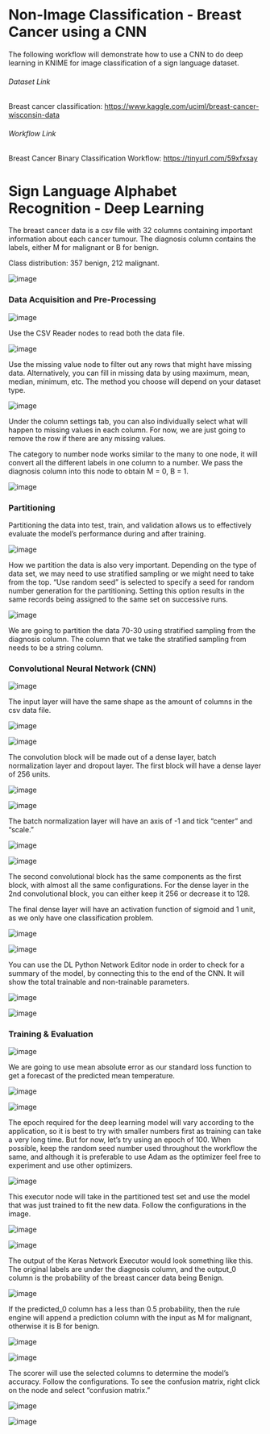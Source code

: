 # Non-Image Classification - Breast Cancer using a CNN
The following workflow will demonstrate how to use a CNN to do deep learning in KNIME for image classification of a sign language dataset.

###### Dataset Link
Breast cancer classification: https://www.kaggle.com/uciml/breast-cancer-wisconsin-data <br/>

###### Workflow Link
Breast Cancer Binary Classification Workflow: https://tinyurl.com/59xfxsay  <br/>

# Sign Language Alphabet Recognition - Deep Learning 
The breast cancer data is a csv file with 32 columns containing important information about each cancer tumour. The diagnosis column contains the labels, either M for malignant or B for benign.<br/>

Class distribution: 357 benign, 212 malignant.

![image](https://user-images.githubusercontent.com/94952931/156778449-465c3dd2-aedd-483d-887f-a675c76bb1c0.png)

### Data Acquisition and Pre-Processing

![image](https://user-images.githubusercontent.com/94952931/156778573-f8527fc0-1e9d-46b6-9959-80738eafd45b.png)

Use the CSV Reader nodes to read both the data file. 

![image](https://user-images.githubusercontent.com/94952931/156778619-9e3a48a7-99c9-4865-8abc-b6df6d2f835d.png)

Use the missing value node to filter out any rows that might have missing data. Alternatively, you can fill in missing data by using maximum, mean, median, minimum, etc. The method you choose will depend on your dataset type.

![image](https://user-images.githubusercontent.com/94952931/156778710-3936b62d-c618-496e-b79a-64fe01ee7881.png)

Under the column settings tab, you can also individually select what will happen to missing values in each column.
For now, we are just going to remove the row if there are any missing values.

The category to number node works similar to the many to one node, it will convert all the different labels in one column to a number.
We pass the diagnosis column into this node to obtain M = 0, B = 1.

![image](https://user-images.githubusercontent.com/94952931/156778990-c01b6f48-b45a-4242-bfb5-aac2c9912819.png)

### Partitioning
Partitioning the data into test, train, and validation allows us to effectively evaluate the model’s performance during and after training.

![image](https://user-images.githubusercontent.com/94952931/156779062-09f4668c-747c-4c09-b09e-715b0bd7a50e.png)

How we partition the data is also very important. Depending on the type of data set, we may need to use stratified sampling or we might need to take from the top.
“Use random seed” is selected to specify a seed for random number generation for the partitioning. Setting this option results in the same records being assigned to the same set on successive runs.

![image](https://user-images.githubusercontent.com/94952931/156779121-98743f8a-be27-4fbb-ac0c-d1ce6ccb9908.png)

We are going to partition the data 70-30 using stratified sampling from the diagnosis column. The column that we take the stratified sampling from needs to be a string column. 

### Convolutional Neural Network (CNN)
![image](https://user-images.githubusercontent.com/94952931/156779228-12384597-a5f8-4c77-a4e6-23cc5938a02a.png)

The input layer will have the same shape as the amount of columns in the csv data file.

![image](https://user-images.githubusercontent.com/94952931/156779349-4aefe74c-037f-485c-a406-bc69c6043f77.png)

![image](https://user-images.githubusercontent.com/94952931/156779270-8d7c036b-01e6-4b43-af6c-90eccb0cad6d.png)

The convolution block will be made out of a dense layer, batch normalization layer and dropout layer.
The first block will have a dense layer of 256 units.

![image](https://user-images.githubusercontent.com/94952931/156779381-c6eacb2d-70bc-4137-a8c3-04389ad3a35f.png)

![image](https://user-images.githubusercontent.com/94952931/156779298-7e6e5745-8bdc-45b9-adf5-f8adaae1a356.png)

The batch normalization layer will have an axis of -1 and tick “center” and “scale.”

![image](https://user-images.githubusercontent.com/94952931/156779437-82e28379-6a8d-4051-9765-ba150b29516c.png)

![image](https://user-images.githubusercontent.com/94952931/156779451-1d7054ea-13a8-4213-8ad0-dc6d6ef18e1a.png)

The second convolutional block has the same components as the first block, with almost all the same configurations. For the dense layer in the 2nd convolutional block, you can either keep it 256 or decrease it to 128.

The final dense layer will have an activation function of sigmoid and 1 unit, as we only have one classification problem.

![image](https://user-images.githubusercontent.com/94952931/156779489-e0881617-4f9f-4271-a408-e0994d5da858.png)

![image](https://user-images.githubusercontent.com/94952931/156779532-d9419d5f-08cb-4787-81d4-6cc162bfdd68.png)

You can use the DL Python Network Editor node in order to check for a summary of the model, by connecting this to the end of the CNN. It will show the total trainable and non-trainable parameters.

![image](https://user-images.githubusercontent.com/94952931/156779629-de6d4207-71b3-4614-a500-556e3671e047.png)

![image](https://user-images.githubusercontent.com/94952931/156779640-178151df-9f2c-4330-a509-0cad6a94eabe.png)

### Training & Evaluation
![image](https://user-images.githubusercontent.com/94952931/156779684-4896be2a-b797-4891-bf4d-4caf90fb20fb.png)

We are going to use mean absolute error as our standard loss function to get a forecast of the predicted mean temperature.

![image](https://user-images.githubusercontent.com/94952931/156779721-5bed9650-77aa-492f-87b4-61ed41bc5c67.png)

![image](https://user-images.githubusercontent.com/94952931/156779745-4ee40f76-cf52-4fd6-9171-ae30d6b75455.png)

The epoch required for the deep learning model will vary according to the application, so it is best to try with smaller numbers first as training can take a very long time. But for now, let’s try using an epoch of 100.
When possible, keep the random seed number used throughout the workflow the same, and although it is preferable to use Adam as the optimizer feel free to experiment and use other optimizers.

![image](https://user-images.githubusercontent.com/94952931/156779783-29ad4082-dd04-4dba-a33f-511f7f870654.png)

This executor node will take in the partitioned test set and use the model that was just trained to fit the new data.
Follow the configurations in the image.

![image](https://user-images.githubusercontent.com/94952931/156779849-b489950f-5df6-4f90-8a78-1dc41b5dfba1.png)

![image](https://user-images.githubusercontent.com/94952931/156779857-7a7a9915-dfc0-4245-9f84-eeb5f18d7f58.png)

The output of the Keras Network Executor would look something like this. The original labels are under the diagnosis column, and the output_0 column is the probability of the breast cancer data being Benign.

![image](https://user-images.githubusercontent.com/94952931/156779893-f0fe6e77-6cfe-49b9-9828-7fad49885717.png)

If the predicted_0 column has a less than 0.5 probability, then the rule engine will append a prediction column with the input as M for malignant, otherwise it is B for benign.

![image](https://user-images.githubusercontent.com/94952931/156779941-fe8c3b61-33fa-462a-affc-c4b4cb0d5e72.png)

![image](https://user-images.githubusercontent.com/94952931/156779951-25a17536-acd2-4b61-8cda-5594babcf1fa.png)

The scorer will use the selected columns to determine the model’s accuracy. Follow the configurations. To see the confusion matrix, right click on the node and select “confusion matrix.”

![image](https://user-images.githubusercontent.com/94952931/156779975-91687008-c1dc-442b-b589-c0b901e7b19d.png)

![image](https://user-images.githubusercontent.com/94952931/156779992-19526ca0-edc1-463d-911c-a7877b1630b2.png)



